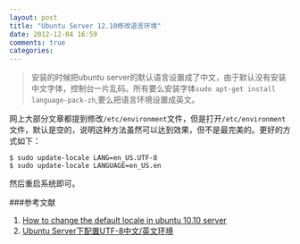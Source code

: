 ```yaml
---
layout: post
title: "Ubuntu Server 12.10修改语言环境"
date: 2012-12-04 16:59
comments: true
categories: 
---
```

>安装的时候把ubuntu server的默认语言设置成了中文，由于默认没有安装中文字体，控制台一片乱码。所有要么安装字体`sudo apt-get install language-pack-zh`,要么把语言环境设置成英文。

网上大部分文章都提到修改`/etc/environment`文件，但是打开`/etc/environment`文件，默认是空的，说明这种方法虽然可以达到效果，但不是最完美的。更好的方式如下：

	$ sudo update-locale LANG=en_US.UTF-8
	$ sudo update-locale LANGUAGE=en_US.en
	
然后重启系统即可。

<!-- more -->

###参考文献
1. [How to change the default locale in ubuntu 10.10 server](http://askubuntu.com/questions/89976/how-to-change-the-default-locale-in-ubuntu-10-10-server)
2. [Ubuntu Server下配置UTF-8中文/英文环境](http://www.slyar.com/blog/ubuntu-server-utf8-zhcn.html)
